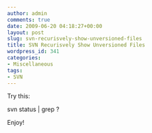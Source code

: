 ```yaml
---
author: admin
comments: true
date: 2009-06-20 04:18:27+00:00
layout: post
slug: svn-recurisvely-show-unversioned-files
title: SVN Recurisvely Show Unversioned Files
wordpress_id: 341
categories:
- Miscellaneous
tags:
- SVN
---
```


Try this:

svn status | grep ?

Enjoy!

